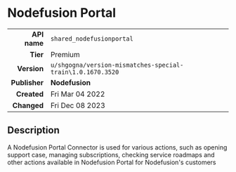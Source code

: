 # Nodefusion Portal
| | |
|-:|-|
|**API name**|`shared_nodefusionportal`|
|**Tier**|Premium|
|**Version**|`u/shgogna/version-mismatches-special-train\1.0.1670.3520`|
|**Publisher**|**Nodefusion**|
|**Created**|Fri Mar 04 2022|
|**Changed**|Fri Dec 08 2023|

## Description
A Nodefusion Portal Connector is used for various actions, such as opening support case, managing subscriptions, checking service roadmaps and other actions available in Nodefusion Portal for Nodefusion's customers
